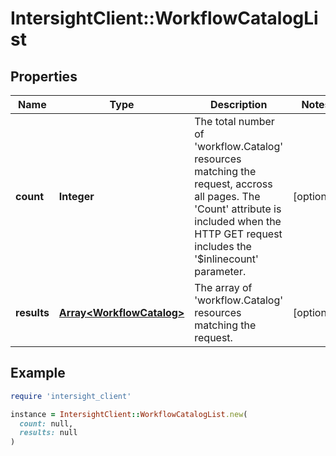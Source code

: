 # IntersightClient::WorkflowCatalogList

## Properties

| Name | Type | Description | Notes |
| ---- | ---- | ----------- | ----- |
| **count** | **Integer** | The total number of &#39;workflow.Catalog&#39; resources matching the request, accross all pages. The &#39;Count&#39; attribute is included when the HTTP GET request includes the &#39;$inlinecount&#39; parameter. | [optional] |
| **results** | [**Array&lt;WorkflowCatalog&gt;**](WorkflowCatalog.md) | The array of &#39;workflow.Catalog&#39; resources matching the request. | [optional] |

## Example

```ruby
require 'intersight_client'

instance = IntersightClient::WorkflowCatalogList.new(
  count: null,
  results: null
)
```

